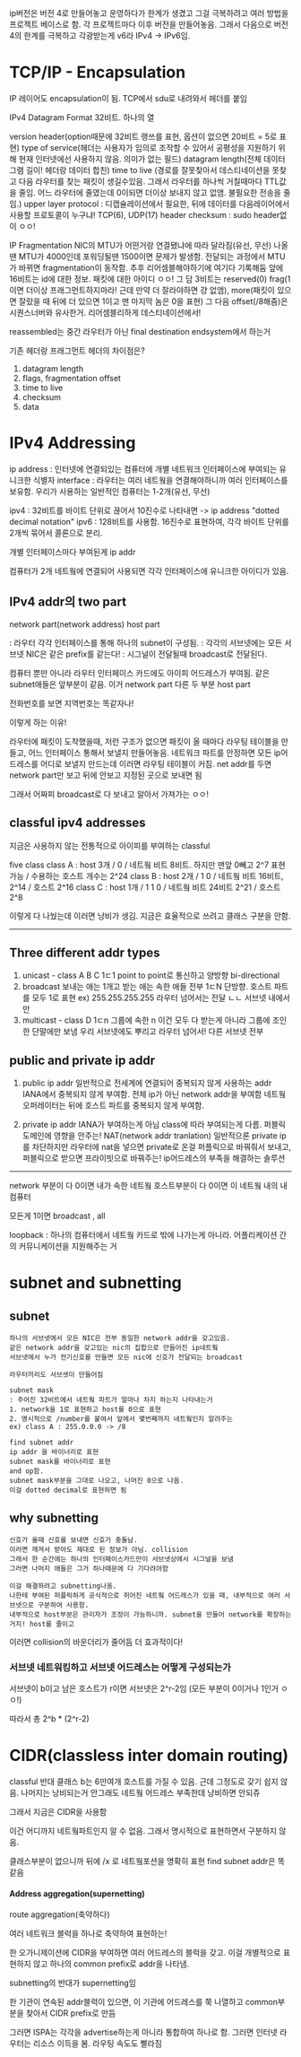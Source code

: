 ip버전은 버전 4로 만들어놓고 운영하다가 한계가 생겼고 그걸 극복하려고 여러 방법을 프로젝트 베이스로 함.
각 프로젝트마다 이후 버전을 만들어놓음. 그래서 다음으로 버전 4의 한계를 극복하고 각광받는게 v6라
IPv4 -> IPv6임.

# TCP/IP - Encapsulation

IP 레이어도 encapsulation이 됨.
TCP에서 sdu로 내려와서 헤더를 붙임

IPv4 Datagram Format
32비트. 하나의 열

version header(option때문에 32비트 랭쓰를 표현, 옵션이 없으면 20비트 = 5로 표현)
type of service(헤더는 사용자가 임의로 조작할 수 있어서 공평성을 지원하기 위해 현재 인터넷에선 사용하지 않음. 의미가 없는 필드)
datagram length(전체 데이터 그램 길이! 헤더랑 데이터 합친)
time to live (경로를 잘못찾아서 데스티네이션을 못찾고 다음 라우터를 찾는 패킷이 생길수있음. 그래서 라우터를 하나씩 거칠때마다 TTL값을 줄임. 어느 라우터에 줄였는데 0이되면 더이상 보내지 않고 없앰. 불필요한 전송을 줄임.)
upper layer protocol : 디캡슐레이션에서 필요한, 뒤에 데이터를 다음레이어에서 사용할 프로토콜이 누구냐! TCP(6), UDP(17)
header checksum : sudo header없이 ㅇㅇ!

IP Fragmentation
NIC의 MTU가 어떤거랑 연결됐냐에 따라 달라짐(유선, 무선)
나올땐 MTU가 4000인데 포워딩될땐 1500이면 문제가 발생함. 전달되는 과정에서 MTU가 바뀌면 fragmentation이 동작함.
추후 리어셈블해야하기에 여기다 기록해둠
앞에 16비트는 id에 대한 정보. 패킷에 대한 아이디 ㅇㅇ!
그 담 3비트는 reserved(0) frag(1 이면 더이상 프래그먼트하지마라! 근데 만약 더 잘라야하면 걍 없앰), more(패킷이 있으면 잘랐을 때 뒤에 더 있으면 1이고 맨 마지막 놈은 0을 표현)
그 다음 offset(/8해줌)은 시퀀스너버와 유사한거. 리어셈블리하게 데스티네이션에서!

reassembled는 중간 라우터가 아닌 final destination endsystem에서 하는거

기존 헤더랑 프래그먼트 헤더의 차이점은?

1. datagram length
2. flags, fragmentation offset
3. time to live
4. checksum
5. data

# IPv4 Addressing

ip address : 인터넷에 연결되있는 컴퓨터에 개별 네트워크 인터페이스에 부여되는 유니크한 식별자
interface : 라우터는 여러 네트웤을 연결해야하니까 여러 인터페이스를 보유함. 우리가 사용하는 일반적인 컴퓨터는 1-2개(유선, 무선)

ipv4 : 32비트를 바이트 단위로 끊어서 10진수로 나타내면 -> ip address "dotted decimal notation"
ipv6 : 128비트를 사용함. 16진수로 표현하여, 각각 바이트 단위를 2개씩 묶어서 콜론으로 분리.

개별 인터페이스마다 부여된게 ip addr

컴퓨터가 2개 네트웤에 연결되어 사용되면 각각 인터페이스에 유니크한 아이디가 있음.

## IPv4 addr의 two part

network part(network address)
host part

: 라우터 각각 인터페이스를 통해 하나의 subnet이 구성됨.
: 각각의 서브넷에는 모든 서브넷 NIC은 같은 prefix를 같는다!
: 시그널이 전달될때 broadcast로 전달된다.

컴퓨터 뿐만 아니라 라우터 인터페이스 카드에도 아이피 어드레스가 부여됨.
같은 subnet애들은 앞부분이 같음. 이거 network part
다른 두 부분 host part

전화번호를 보면 지역번호는 똑같자나!

이렇게 하는 이유!

라우터에 패킷이 도착했을때, 저런 구조가 없으면
패킷이 올 때마다 라우팅 테이블을 만들고, 어느 인터페이스 통해서 보낼지 만들어놓음.
네트워크 파트를 안정하면 모든 ip어드레스를 어디로 보낼지 만드는데 이러면 라우팅 테이블이 커짐.
net addr를 두면 network part만 보고 뒤에 안보고 지정된 곳으로 보내면 됨

그래서 어짜피 broadcast로 다 보내고 알아서 가져가는 ㅇㅇ!

## classful ipv4 addresses

지금은 사용하지 않는 전통적으로 아이피를 부여하는 classful

five class
class A : host 3개 / 0 / 네트웤 비트 8비트. 하지만 맨앞 0빼고 2^7 표현가능 / 수용하는 호스트 개수는 2^24
class B : host 2개 / 1 0 / 네트웤 비트 16비트, 2^14 / 호스트 2^16
class C : host 1개 / 1 1 0 / 네트웤 비트 24비트 2^21 / 호스트 2^8

이렇게 다 나눴는데 이러면 낭비가 생김. 지금은 효율적으로 쓰려고 클래스 구분을 안함.

---

## Three different addr types

1. unicast - class A B C
   1ㄷ1 point to point로 통신하고
   양방향 bi-directional
2. broadcast
   보내는 애는 1개고 받는 애는 속한 애들 전부 1ㄷN
   단방향.
   호스트 파트를 모두 1로 표현
   ex) 255.255.255.255
   라우터 넘어서는 전달 ㄴㄴ 서브넷 내에서만
3. multicast - class D
   1ㄷn
   그룹에 속한 n
   이건 모두 다 받는게 아니라 그룹에 조인한 단말에만 보냄
   우리 서브넷에도 뿌리고
   라우터 넘어서! 다른 서브넷 전부

## public and private ip addr

1. public ip addr
   일반적으로 전세계에 연결되어 중복되지 않게 사용하는 addr
   IANA에서 중복되지 않게 부여함.
   전체 ip가 아닌 network addr을 부여함
   네트웤 오퍼레이터는 뒤에 호스트 파트를 중복되지 않게 부여함.

2. private ip addr
   IANA가 부여하는게 아님
   class에 따라 부여되는게 다름.
   퍼블릭 도메인에 영향을 안주는!
   NAT(network addr tranlation) 일반적으론 private ip를 차단하지만 라우터에 nat을 넣으면 private로 온걸 퍼플릭으로 바꿔줘서 보내고, 퍼블릭으로 받으면 프라이빗으로 바꿔주는!
   ip어드레스의 부족을 해결하는 솔루션

---

network 부분이 다 0이면 내가 속한 네트웤
호스트부분이 다 0이면 이 네트웤 내의 내 컴퓨터

모든게 1이면 broadcast , all

loopback : 하나의 컴퓨터에서 네트웤 카드로 밖에 나가는게 아니라. 어플리케이션 간의 커뮤니케이션을 지원해주는 거

# subnet and subnetting

## subnet

    하나의 서브넷에서 모든 NIC은 전부 동일한 network addr을 갖고있음.
    같은 network addr을 갖고있는 nic의 집합으로 만들어진 ip네트웤
    서브넷에서 누가 전기신호를 만들면 모든 nic에 신호가 전달되는 broadcast

    라우터끼리도 서브셋이 만들어짐

    subnet mask
    : 주어진 32비트에서 네트웤 파트가 얼마나 차지 하는지 나타내는거
    1. network을 1로 표현하고 host를 0으로 표현
    2. 명시적으로 /number를 붙여서 앞에서 몇번째까지 네트웤인지 알려주는
    ex) class A : 255.0.0.0 -> /8

    find subnet addr
    ip addr 을 바이너리로 표현
    subnet mask를 바이너리로 표현
    and op함.
    subnet mask부분을 그대로 나오고, 나머진 0으로 나옴.
    이걸 dotted decimal로 표현하면 됨

## why subnetting

    신호가 올때 신호를 보내면 신호가 충돌남.
    이러면 깨져서 받아도 제대로 된 정보가 아님. collision
    그래서 한 순간에는 하나의 인터페이스카드만이 서브넷상에서 시그널을 보냄
    그러면 나머지 애들은 그거 하나때문에 다 기다려야함

    이걸 해결하려고 subnetting나옴.
    나한테 부여된 퍼플릭하게 공식적으로 쥐어진 네트웤 어드레스가 있을 때, 내부적으로 여러 서브넷으로 구분하여 사용함.
    내부적으로 host부분은 관리자가 조정이 가능하니까. subnet을 만들어 network를 확장하는거지! host를 줄이고

이러면 collision의 바운더리가 줄어듬
더 효과적이다!

### 서브넷 네트워킹하고 서브넷 어드레스는 어떻게 구성되는가

서브넷이 b이고 남은 호스트가 r이면
서브넷은 2^r-2임 (모든 부분이 0이거나 1인거 ㅇㅇ!)

따라서 총 2^b \* (2^r-2)

# CIDR(classless inter domain routing)

classful 반대
클래스 b는 6만여개 호스트를 가질 수 있음. 근데 그정도로 갖기 쉽지 않음. 나머지는 낭비되는거
안그래도 네트웤 어드레스 부족한데 낭비하면 안되쥬

그래서 지금은 CIDR을 사용함

이건 어디까지 네트웤파트인지 알 수 없음. 그래서 명시적으로 표현하면서 구분하지 않음.

클래스부분이 없으니까 뒤에 /x 로 네트웤포션을 명확히 표현
find subnet addr은 똑같음

#### Address aggregation(supernetting)

route aggregation(축약하다)

여러 네트워크 블럭을 하나로 축약하여 표현하는!

한 오가니제이션에 CIDR을 부여하면 여러 어드레스의 블럭을 갖고. 이걸 개별적으로 표현하지 않고 하나의 common prefix로 addr을 나타냄.

subnetting의 반대가 supernetting임

한 기관이 연속된 addr블럭이 있으면, 이 기관에 어드레스를 쭉 나열하고 common부분을 찾아서
CIDR prefix로 만듬

그러면 ISPA는 각각을 advertise하는게 아니라 통합하여 하나로 함. 그러면 인터넷 라우터는 리소스 이득을 봄. 라우팅 속도도 빨라짐
